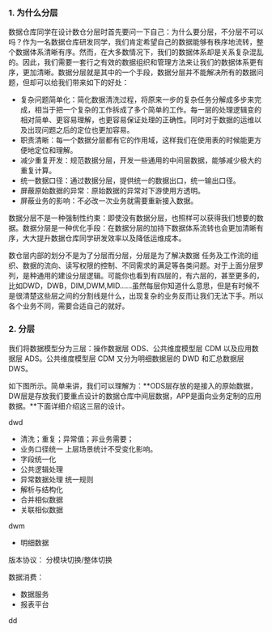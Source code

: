 
### 1. 为什么分层

数据仓库同学在设计数仓分层时首先要问一下自己：为什么要分层，不分层不可以吗？作为一名数据仓库研发同学，我们肯定希望自己的数据能够有秩序地流转，整个数据体系清晰有序。然而，在大多数情况下，我们的数据体系却是关系复杂混乱的。因此，我们需要一套行之有效的数据组织和管理方法来让我们的数据体系更有序，更加清晰。数据分层就是其中的一个手段，数据分层并不能解决所有的数据问题，但却可以给我们带来如下的好处：
- 复杂问题简单化：简化数据清洗过程，将原来一步的复杂任务分解成多步来完成，相当于把一个复杂的工作拆成了多个简单的工作。每一层的处理逻辑变的相对简单、更容易理解，也更容易保证处理的正确性。同时对于数据的运维以及出现问题之后的定位也更加容易。
- 职责清晰：每一个数据分层都有它的作用域，这样我们在使用表的时候能更方便地定位和理解。
- 减少重复开发：规范数据分层，开发一些通用的中间层数据，能够减少极大的重复计算。
- 统一数据口径：通过数据分层，提供统一的数据出口，统一输出口径。
- 屏蔽原始数据的异常：原始数据的异常对下游使用方透明。
- 屏蔽业务的影响：不必改一次业务就需要重新接入数据。

数据分层不是一种强制性约束：即使没有数据分层，也照样可以获得我们想要的数据。数据分层是一种优化手段：在数据分层的加持下数据体系流转也会更加清晰有序，大大提升数据仓库同学研发效率以及降低运维成本。

数仓层内部的划分不是为了分层而分层，分层是为了解决数据 任务及工作流的组织、数据的流向、读写权限的控制、不同需求的满足等各类问题。对于上面分层罗列，是种通用的建设分层逻辑。可能你也看到有四层的，有六层的，甚至更多的，比如DWD，DWB，DIM,DWM,MID......虽然每层你知道什么意思，但是有时候不是很清楚这些层之间的分割线是什么，出现复杂的业务反而让我们无法下手。所以各个业务不同，需要合适自己的就好。

### 2. 分层

我们将数据模型分为三层：操作数据层 ODS、公共维度模型层 CDM 以及应用数据层 ADS。公共维度模型层 CDM 又分为明细数据层的 DWD 和汇总数据层 DWS。


如下图所示。简单来讲，我们可以理解为：**ODS层存放的是接入的原始数据，DW层是存放我们要重点设计的数据仓库中间层数据，APP是面向业务定制的应用数据。**下面详细介绍这三层的设计。


dwd
- 清洗；重复；异常值；非业务需要；
- 业务口径统一 上层场景统计不受变化影响。
- 字段统一化
- 公共逻辑处理
- 异常数据处理 统一规则
- 解析与结构化
- 合并相似数据
- 关联相似数据

dwm
- 明细数据


版本协议：
分模块切换/整体切换


数据消费：
- 数据服务
- 报表平台












dd
